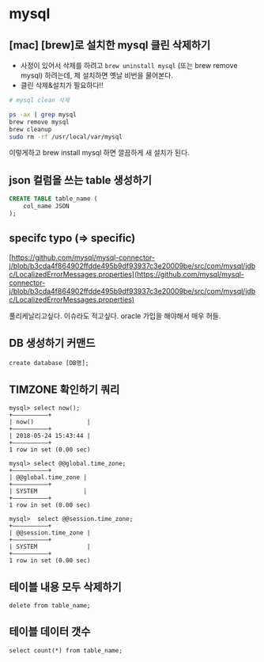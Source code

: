 # mysql

## \[mac\] \[brew\]로 설치한 mysql 클린 삭제하기

* 사정이 있어서 삭제를 하려고 `brew uninstall mysql` \(또는 brew remove mysql\) 하려는데, 제 설치하면 옛날 비번을 물어본다.
* 클린 삭제&설치가 필요하다!!

```bash
# mysql clean 삭제

ps -ax | grep mysql
brew remove mysql
brew cleanup
sudo rm -rf /usr/local/var/mysql
```

이렇게하고 brew install mysql 하면 깔끔하게 새 설치가 된다.

## json 컬럼을 쓰는 table 생성하기

```sql
CREATE TABLE table_name (
    col_name JSON
);
```

## specifc typo \(=&gt; specific\)

[https://github.com/mysql/mysql-connector-j/blob/b3cda4f864902ffdde495b9df93937c3e20009be/src/com/mysql/jdbc/LocalizedErrorMessages.properties](https://github.com/mysql/mysql-connector-j/blob/b3cda4f864902ffdde495b9df93937c3e20009be/src/com/mysql/jdbc/LocalizedErrorMessages.properties)

풀리케날리고싶다. 이슈라도 적고싶다. oracle 가입을 해야해서 매우 허들.

## DB 생성하기 커맨드

```text
create database [DB명];
```

## TIMZONE 확인하기 쿼리

```text
mysql> select now();
+——————————+
| now()               |
+——————————+
| 2018-05-24 15:43:44 |
+——————————+
1 row in set (0.00 sec)

mysql> select @@global.time_zone;
+——————————+
| @@global.time_zone |
+——————————+
| SYSTEM             |
+——————————+
1 row in set (0.00 sec)

mysql>  select @@session.time_zone;
+——————————+
| @@session.time_zone |
+——————————+
| SYSTEM              |
+——————————+
1 row in set (0.00 sec)
```

## 테이블 내용 모두 삭제하기

```
delete from table_name;
```

## 테이블 데이터 갯수

```
select count(*) from table_name;
```
